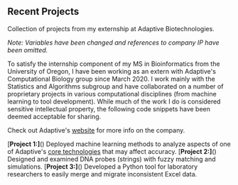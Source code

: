 ## Recent Projects
Collection of projects from my externship at Adaptive Biotechnologies.

*Note: Variables have been changed and references to company IP have been omitted.*

To satisfy the internship component of my MS in Bioinformatics from the University of Oregon, I have been working as an extern with Adaptive's Computational Biology group since March 2020. I work mainly with the Statistics and Algorithms subgroup and have collaborated on a number of proprietary projects in various computational disciplines (from machine learning to tool development). While much of the work I do is considered sensitive intellectual property, the following code snippets have been deemed acceptable for sharing.

Check out Adaptive's [website](https://www.adaptivebiotech.com/) for more info on the company.

[**Project 1:]**() Deployed machine learning methods to analyze aspects of one of Adaptive's [core technologies](https://www.clonoseq.com/) that may affect accuracy.
[**Project 2:]**() Designed and examined DNA probes (strings) with fuzzy matching and simulations.
[**Project 3:]**() Developed a Python tool for laboratory researchers to easily merge and migrate inconsistent Excel data.
